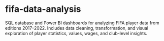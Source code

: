 # fifa-data-analysis
SQL database and Power BI dashboards for analyzing FIFA player data from editions 2017–2022. Includes data cleaning, transformation, and visual exploration of player statistics, values, wages, and club-level insights.
